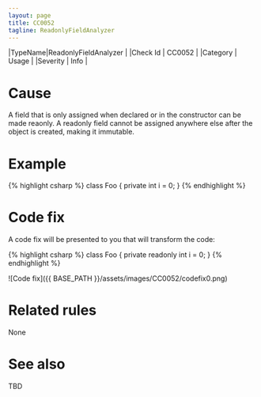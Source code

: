 ```yaml
---
layout: page
title: CC0052
tagline: ReadonlyFieldAnalyzer
---
```


|TypeName|ReadonlyFieldAnalyzer |
|Check Id | CC0052 |
|Category | Usage |
|Severity | Info |

# Cause

A field that is only assigned when declared or in the constructor
can be made reaonly.
A readonly field cannot be assigned anywhere else after the object
is created, making it immutable.

# Example


{% highlight csharp %}
class Foo
{
    private int i = 0;
}
{% endhighlight %}

# Code fix

A code fix will be presented to you that will transform the code:

{% highlight csharp %}
class Foo
{
    private readonly int i = 0;
}
{% endhighlight %}

![Code fix]({{ BASE_PATH }}/assets/images/CC0052/codefix0.png)

# Related rules

None

# See also

TBD
